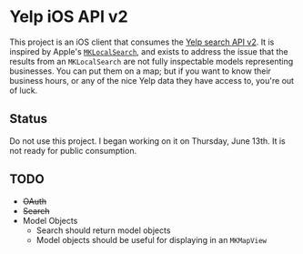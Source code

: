 # Yelp iOS API v2

This project is an iOS client that consumes the [Yelp search API v2](http://www.yelp.com/developers/documentation/v2/search_api). It is inspired by Apple's [`MKLocalSearch`](http://nshipster.com/mklocalsearch/), and exists to address the issue that the results from an `MKLocalSearch` are not fully inspectable models representing businesses. You can put them on a map; but if you want to know their business hours, or any of the nice Yelp data they have access to, you're out of luck.

## Status
Do not use this project. I began working on it on Thursday, June 13th. It is not ready for public consumption.

## TODO
* ~~OAuth~~
* ~~Search~~
* Model Objects
  * Search should return model objects
  * Model objects should be useful for displaying in an `MKMapView`
